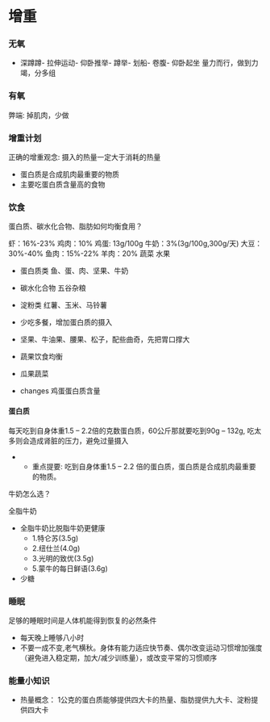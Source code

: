 # 增重

### 无氧

- 深蹲蹲- 拉伸运动- 仰卧推举- 蹲举- 划船- 卷腹- 仰卧起坐
量力而行，做到力竭，分多组

### 有氧
弊端: 掉肌肉，少做

### 增重计划

正确的增重观念: 摄入的热量一定大于消耗的热量

- 蛋白质是合成肌肉最重要的物质
- 主要吃蛋白质含量高的食物

### 饮食

蛋白质、碳水化合物、脂肪如何均衡食用？

虾：16%-23%
鸡肉：10%
鸡蛋: 13g/100g
牛奶：3%(3g/100g,300g/天)
大豆：30%-40%
鱼肉：15%-22%
羊肉：20%
蔬菜
水果

- 蛋白质类
  鱼、蛋、肉、坚果、牛奶
- 碳水化合物
 五谷杂粮

- 淀粉类
  红薯、玉米、马铃薯

- 少吃多餐，增加蛋白质的摄入
- 坚果、牛油果、腰果、松子，配些曲奇，先把胃口撑大

- 蔬果饮食均衡
-  瓜果蔬菜
  
- changes 鸡蛋蛋白质含量

#### 蛋白质

每天吃到自身体重1.5 – 2.2倍的克数蛋白质，60公斤那就要吃到90g – 132g,
吃太多则会造成肾脏的压力，避免过量摄入

+ * 重点提要: 吃到自身体重1.5 – 2.2 倍的蛋白质，蛋白质是合成肌肉最重要的物质。
    
牛奶怎么选？

全脂牛奶
- 全脂牛奶比脱脂牛奶更健康
    + 1.特仑苏(3.5g) 
    + 2.纽仕兰(4.0g)
    + 3.光明的致优(3.5g)
    + 5.蒙牛的每日鲜语(3.6g)
- 少糖

### 睡眠

足够的睡眠时间是人体机能得到恢复的必然条件
- 每天晚上睡够八小时
- 不要一成不变,老气横秋。身体有能力适应快节奏、偶尔改变运动习惯增加强度（避免进入稳定期，加大/减少训练量），或改变平常的习惯顺序

### 能量小知识

- 热量概念：
 1公克的蛋白质能够提供四大卡的热量、脂肪提供九大卡、淀粉提供四大卡
